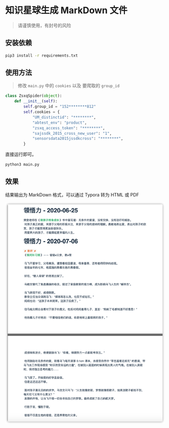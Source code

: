 # 知识星球生成 MarkDown 文件

> 请谨慎使用，有封号的风险

## 安装依赖

```bash
pip3 install -r requirements.txt
```

## 使用方法

> 修改 `main.py` 中的 `cookies` 以及 要爬取的 `group_id`

```python
class ZsxqSpider(object):
    def __init__(self):
        self.group_id = "152********812"
        self.cookies = {
            "UM_distinctid": "********",
            "abtest_env": "product",
            "zsxq_access_token": "********",
            "sajssdk_2015_cross_new_user": "1",
            "sensorsdata2015jssdkcross": "********",
        }
```

直接运行即可。

```bash
python3 main.py
```

## 效果

结果输出为 MarkDown 格式，可以通过 Typora 转为 HTML 或 PDF

![结果](images/images.png)
